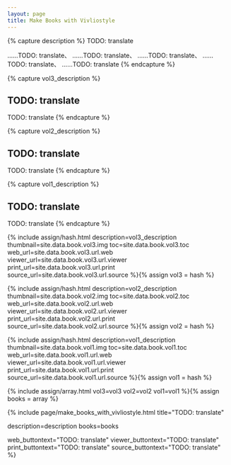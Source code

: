 ```yaml
---
layout: page
title: Make Books with Vivliostyle
---
```



<script>
  window.location.href = window.location.origin + '/ja/make-books-with-vivliostyle';
</script>

{% capture description %}
TODO: translate

<i class="mdi mdi-alpha-a-circle toc__type"></i>……TODO: translate、
<i class="mdi mdi-alpha-b-circle toc__type"></i>……TODO: translate、
<i class="mdi mdi-alpha-c-circle toc__type"></i>……TODO: translate、
<i class="mdi mdi-alpha-d-circle toc__type"></i>……TODO: translate、
<i class="mdi mdi-alpha-e-circle toc__type"></i>……TODO: translate
{% endcapture %}


{% capture vol3_description %}
## TODO: translate

TODO: translate
{% endcapture %}


{% capture vol2_description %}
## TODO: translate

TODO: translate
{% endcapture %}


{% capture vol1_description %}
## TODO: translate

TODO: translate
{% endcapture %}


{% include assign/hash.html
  description=vol3_description
  thumbnail=site.data.book.vol3.img
  toc=site.data.book.vol3.toc
  web_url=site.data.book.vol3.url.web
  viewer_url=site.data.book.vol3.url.viewer
  print_url=site.data.book.vol3.url.print
  source_url=site.data.book.vol3.url.source
%}{% assign vol3 = hash %}


{% include assign/hash.html
  description=vol2_description
  thumbnail=site.data.book.vol2.img
  toc=site.data.book.vol2.toc
  web_url=site.data.book.vol2.url.web
  viewer_url=site.data.book.vol2.url.viewer
  print_url=site.data.book.vol2.url.print
  source_url=site.data.book.vol2.url.source
%}{% assign vol2 = hash %}


{% include assign/hash.html
  description=vol1_description
  thumbnail=site.data.book.vol1.img
  toc=site.data.book.vol1.toc
  web_url=site.data.book.vol1.url.web
  viewer_url=site.data.book.vol1.url.viewer
  print_url=site.data.book.vol1.url.print
  source_url=site.data.book.vol1.url.source
%}{% assign vol1 = hash %}


{% include assign/array.html
  vol3=vol3
  vol2=vol2
  vol1=vol1
%}{% assign books = array %}


{% include page/make_books_with_vivliostyle.html
  title="TODO: translate"

  description=description
  books=books

  web_buttontext="TODO: translate"
  viewer_buttontext="TODO: translate"
  print_buttontext="TODO: translate"
  source_buttontext="TODO: translate"
%}
